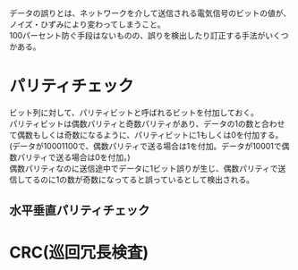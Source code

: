 データの誤りとは、ネットワークを介して送信される電気信号のビットの値が、ノイズ・ひずみにより変わってしまうこと。<br>
100パーセント防ぐ手段はないものの、誤りを検出したり訂正する手法がいくつかある。
<h1>パリティチェック</h1>
ビット列に対して、パリティビットと呼ばれるビットを付加しておく。<br>
パリティビットは偶数パリティと奇数パリティがあり、データの1の数と合わせて偶数もしくは奇数になるように、パリティビットに1もしくは0を付加する。<br>
(データが10001100で、偶数パリティで送る場合は1を付加。データが10001で偶数パリティで送る場合は0を付加。)<br>
偶数パリティなのに送信途中でデータに1ビット誤りが生じ、偶数パリティで送信してるのに1の数が奇数になってると誤っているとして検出される。<br>
<h2>水平垂直パリティチェック</h2>
<h1>CRC(巡回冗長検査)</h1>
